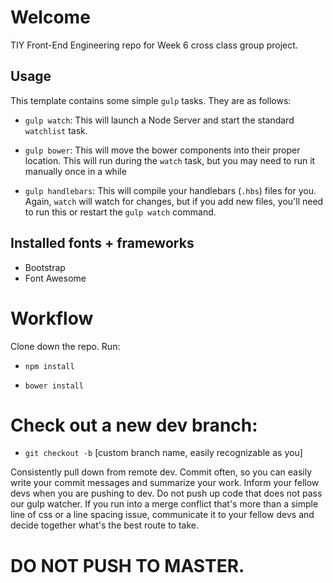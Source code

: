 # Welcome

TIY Front-End Engineering repo for Week 6 cross class group project.

## Usage

This template contains some simple `gulp` tasks. They are as follows:

- `gulp watch`: This will launch a Node Server and start the standard `watchlist` task.

- `gulp bower`: This will move the bower components into their proper location. This will run during the `watch` task, but you may need to run it manually once in a while

- `gulp handlebars`: This will compile your handlebars (`.hbs`) files for you. Again, `watch` will watch for changes, but if you add new files, you'll need to run this or restart the `gulp watch` command.

## Installed fonts + frameworks

- Bootstrap
- Font Awesome

# Workflow

Clone down the repo. Run:

- `npm install`

- `bower install`

# Check out a new dev branch:

- `git checkout -b` [custom branch name, easily recognizable as you]

Consistently pull down from remote dev. Commit often, so you can easily write your commit messages and summarize your work. Inform your fellow devs when you are pushing to dev. Do not push up code that does not pass our gulp watcher. If you run into a merge conflict that's more than a simple line of css or a line spacing issue, communicate it to your fellow devs and decide together what's the best route to take.

# DO NOT PUSH TO MASTER.